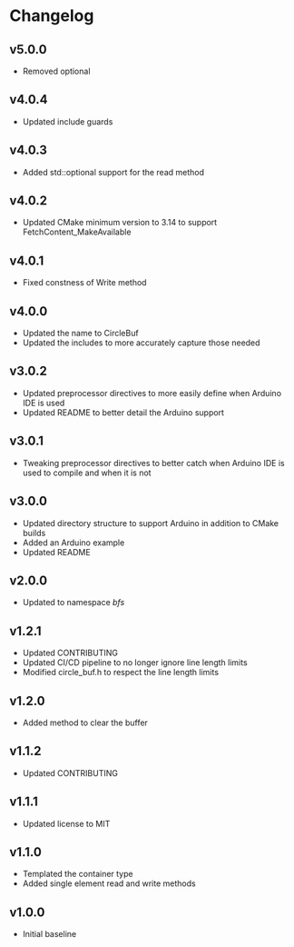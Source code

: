 # Changelog

## v5.0.0
- Removed optional

## v4.0.4
- Updated include guards

## v4.0.3
- Added std::optional support for the read method

## v4.0.2
- Updated CMake minimum version to 3.14 to support FetchContent_MakeAvailable

## v4.0.1
- Fixed constness of Write method

## v4.0.0
- Updated the name to CircleBuf
- Updated the includes to more accurately capture those needed

## v3.0.2
- Updated preprocessor directives to more easily define when Arduino IDE is used
- Updated README to better detail the Arduino support

## v3.0.1
- Tweaking preprocessor directives to better catch when Arduino IDE is used to compile and when it is not

## v3.0.0
- Updated directory structure to support Arduino in addition to CMake builds
- Added an Arduino example
- Updated README

## v2.0.0
- Updated to namespace *bfs*

## v1.2.1
- Updated CONTRIBUTING
- Updated CI/CD pipeline to no longer ignore line length limits
- Modified circle_buf.h to respect the line length limits

## v1.2.0
- Added method to clear the buffer

## v1.1.2
- Updated CONTRIBUTING

## v1.1.1
- Updated license to MIT

## v1.1.0
- Templated the container type
- Added single element read and write methods

## v1.0.0
- Initial baseline
